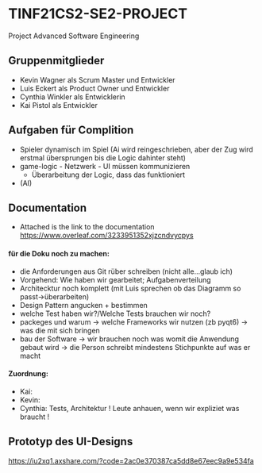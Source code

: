 # TINF21CS2-SE2-PROJECT
Project Advanced Software Engineering

## Gruppenmitglieder
- Kevin Wagner als Scrum Master und Entwickler
- Luis Eckert als Product Owner und Entwickler
- Cynthia Winkler als Entwicklerin
- Kai Pistol als Entwickler

## Aufgaben für Complition
- Spieler dynamisch im Spiel (Ai wird reingeschrieben, aber der Zug wird erstmal übersprungen bis die Logic dahinter steht)
- game-logic - Netzwerk - UI müssen kommunizieren
	- Überarbeitung der Logic, dass das funktioniert
- (AI)

## Documentation
- Attached is the link to the documentation
  https://www.overleaf.com/3233951352xjzcndvycpys

#### für die Doku noch zu machen:
- die Anforderungen aus Git rüber schreiben (nicht alle...glaub ich)
- Vorgehend: Wie haben wir gearbeitet; Aufgabenverteilung
- Architecktur noch komplett (mit Luis sprechen ob das Diagramm so passt->überarbeiten)
- Design Pattern angucken + bestimmen
- welche Test haben wir?/Welche Tests brauchen wir noch?
- packeges und warum
	-> welche Frameworks wir nutzen (zb pyqt6)
	-> was die mit sich bringen
- bau der Software -> wir brauchen noch was womit die Anwendung gebaut wird -> die Person schreibt mindestens Stichpunkte auf was er macht

#### Zuordnung:
- Kai: 
- Kevin: 
- Cynthia: Tests, Architektur
! Leute anhauen, wenn wir expliziet was braucht !

## Prototyp des UI-Designs
https://iu2xq1.axshare.com/?code=2ac0e370387ca5dd8e67eec9a9e534fa
